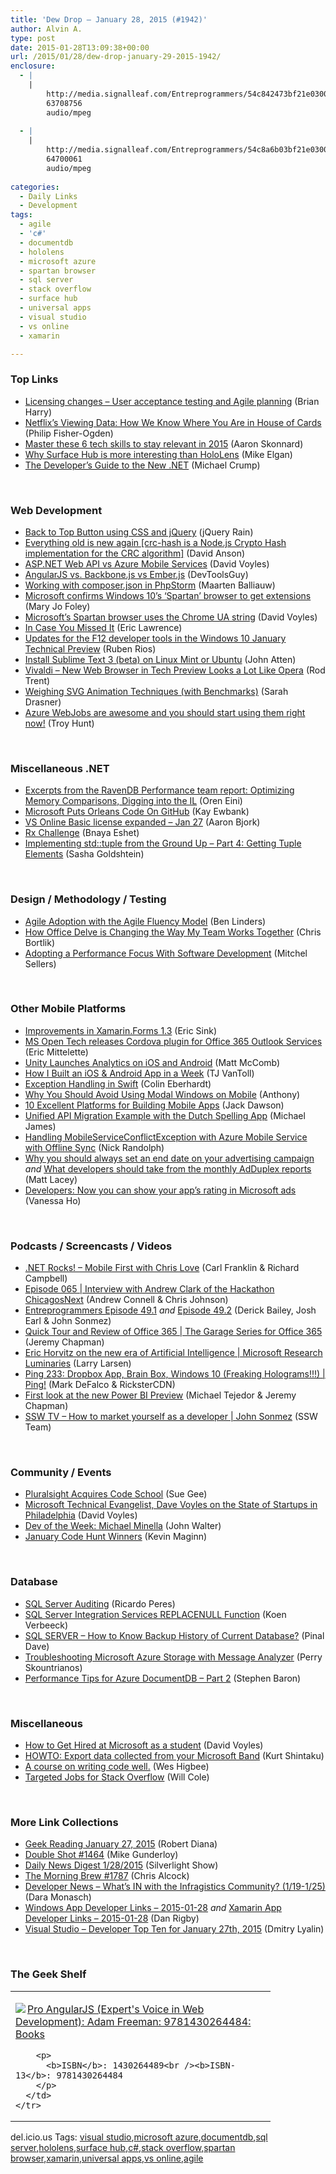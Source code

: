 ```yaml
---
title: 'Dew Drop – January 28, 2015 (#1942)'
author: Alvin A.
type: post
date: 2015-01-28T13:09:38+00:00
url: /2015/01/28/dew-drop-january-29-2015-1942/
enclosure:
  - |
    |
        http://media.signalleaf.com/Entreprogrammers/54c842473bf21e03004f5dea/rss/ep49.1.mp3
        63708756
        audio/mpeg
        
  - |
    |
        http://media.signalleaf.com/Entreprogrammers/54c8a6b03bf21e03004f5df3/rss/ep49.2.mp3
        64700061
        audio/mpeg
        
categories:
  - Daily Links
  - Development
tags:
  - agile
  - 'c#'
  - documentdb
  - hololens
  - microsoft azure
  - spartan browser
  - sql server
  - stack overflow
  - surface hub
  - universal apps
  - visual studio
  - vs online
  - xamarin

---
```

### <a name="top"></a>Top Links

  * <a href="http://blogs.msdn.com/b/bharry/archive/2015/01/27/licensing-changes-user-acceptance-testing-and-agile-planning.aspx" target="_blank">Licensing changes &#8211; User acceptance testing and Agile planning</a> (Brian Harry) 
  * <a href="http://techblog.netflix.com/2015/01/netflixs-viewing-data-how-we-know-where.html" target="_blank">Netflix&#8217;s Viewing Data: How We Know Where You Are in House of Cards</a> (Philip Fisher-Ogden) 
  * <a href="http://blog.pluralsight.com/6-tech-skills-to-stay-relevant-inc" target="_blank">Master these 6 tech skills to stay relevant in 2015</a> (Aaron Skonnard) 
  * <a href="http://www.computerworld.com/article/2874491/why-surface-hub-is-more-interesting-than-hololens.html" target="_blank">Why Surface Hub is more interesting than HoloLens</a> (Mike Elgan) 
  * <a href="http://developer.telerik.com/announcements/developers-guide-new-net/" target="_blank">The Developer’s Guide to the New .NET</a> (Michael Crump) 

&nbsp;

### <a name="web"></a>Web Development

  * <a href="http://feedproxy.google.com/~r/Jqueryrain/~3/Ky8FzgcyPf0/" target="_blank">Back to Top Button using CSS and jQuery</a> (jQuery Rain) 
  * <a href="http://dlaa.me/blog/post/crchash" target="_blank">Everything old is new again [crc-hash is a Node.js Crypto Hash implementation for the CRC algorithm]</a> (David Anson) 
  * <a href="http://www.davevoyles.com/asp-net-web-api-vs-azure-mobile-services/" target="_blank">ASP.NET Web API vs Azure Mobile Services</a> (David Voyles) 
  * <a href="http://www.infragistics.com/community/blogs/marketing/archive/2015/01/27/angularjs-vs-backbone-js-vs-ember-js.aspx" target="_blank">AngularJS vs. Backbone.js vs Ember.js</a> (DevToolsGuy) 
  * <a href="http://blog.jetbrains.com/phpstorm/2015/01/working-with-composer-json-in-phpstorm/" target="_blank">Working with composer.json in PhpStorm</a> (Maarten Balliauw) 
  * <a href="http://www.zdnet.com/article/microsoft-confirms-windows-10s-spartan-browser-to-get-extensions/#ftag=RSSbaffb68" target="_blank">Microsoft confirms Windows 10&#8217;s &#8216;Spartan&#8217; browser to get extensions</a> (Mary Jo Foley) 
  * <a href="http://www.davevoyles.com/microsofts-spartan-browser-uses-chrome-ua-string/" target="_blank">Microsoft’s Spartan browser uses the Chrome UA string</a> (David Voyles) 
  * <a href="http://blogs.msdn.com/b/ieinternals/archive/2015/01/27/spartan-tidbits-and-csp-rule-generator-for-fiddler.aspx" target="_blank">In Case You Missed It</a> (Eric Lawrence) 
  * <a href="http://blogs.msdn.com/b/ie/archive/2015/01/27/updates-for-the-f12-developer-tools-in-the-windows-10-january-technical-preview.aspx" target="_blank">Updates for the F12 developer tools in the Windows 10 January Technical Preview</a> (Ruben Rios) 
  * <a href="http://www.codeproject.com/Articles/642991/Install-Sublime-Text-beta-on-Linux-Mint-or-Ubunt" target="_blank">Install Sublime Text 3 (beta) on Linux Mint or Ubuntu</a> (John Atten) 
  * <a href="http://winsupersite.com/windows/vivaldi-new-web-browser-tech-preview-looks-lot-opera" target="_blank">Vivaldi &#8211; New Web Browser in Tech Preview Looks a Lot Like Opera</a> (Rod Trent) 
  * <a href="http://css-tricks.com/weighing-svg-animation-techniques-benchmarks/" target="_blank">Weighing SVG Animation Techniques (with Benchmarks)</a> (Sarah Drasner) 
  * <a href="http://feedproxy.google.com/~r/TroyHunt/~3/qlMv5aBVQF8/azure-webjobs-are-awesome-and-you.html" target="_blank">Azure WebJobs are awesome and you should start using them right now!</a> (Troy Hunt)

&nbsp;

### <a name="dotnet"></a>Miscellaneous .NET

  * <a href="http://feedproxy.google.com/~r/AyendeRahien/~3/DmxuPzDMP_E/excerpts-from-the-ravendb-performance-team-report-optimizing-memory-comparisons-digging-into-the-il" target="_blank">Excerpts from the RavenDB Performance team report: Optimizing Memory Comparisons, Digging into the IL</a> (Oren Eini) 
  * <a href="http://www.i-programmer.info/news/136-open-source/8220-microsoft-puts-orleans-code-on-github.html" target="_blank">Microsoft Puts Orleans Code On GitHub</a> (Kay Ewbank) 
  * <a href="http://www.visualstudio.com/news/2015-jan-27-vso" target="_blank">VS Online Basic license expanded – Jan 27</a> (Aaron Bjork) 
  * <a href="http://blogs.microsoft.co.il/bnaya/2015/01/27/rx-challenge/" target="_blank">Rx Challenge</a> (Bnaya Eshet) 
  * <a href="http://feedproxy.google.com/~r/sashag/~3/juHkAlmsnE8/" target="_blank">Implementing std::tuple from the Ground Up – Part 4: Getting Tuple Elements</a> (Sasha Goldshtein)

&nbsp;

### <a name="design"></a>Design / Methodology / Testing

  * <a href="http://www.infoq.com/news/2015/01/agile-adoption-fluency?utm_campaign=infoq_content&utm_source=infoq&utm_medium=feed&utm_term=global" target="_blank">Agile Adoption with the Agile Fluency Model</a> (Ben Linders) 
  * <a href="http://blogs.technet.com/b/cbortlik/archive/2015/01/26/how-office-delve-is-changing-the-way-my-team-works-together.aspx" target="_blank">How Office Delve is Changing the Way My Team Works Together</a> (Chris Bortlik) 
  * <a href="http://mitchelsellers.com/blogs/2015/01/27/adopting-a-performance-focus-with-software-development.aspx" target="_blank">Adopting a Performance Focus With Software Development</a> (Mitchel Sellers)

&nbsp;

### <a name="mobile"></a>Other Mobile Platforms

  * <a href="http://www.ericsink.com/entries/xf_13_better.html" target="_blank">Improvements in Xamarin.Forms 1.3</a> (Eric Sink) 
  * <a href="https://msopentech.com/blog/2015/01/27/ms-open-tech-releases-cordova-plugin-for-office-365-outlook-services/" target="_blank">MS Open Tech releases Cordova plugin for Office 365 Outlook Services</a> (Eric Mittelette) 
  * <a href="http://www.infoq.com/news/2015/01/unity-analytics-launched?utm_campaign=infoq_content&utm_source=infoq&utm_medium=feed&utm_term=global" target="_blank">Unity Launches Analytics on iOS and Android</a> (Matt McComb) 
  * <a href="http://developer.telerik.com/featured/built-ios-android-app-week/" target="_blank">How I Built an iOS & Android App in a Week</a> (TJ VanToll) 
  * <a href="http://www.scottlogic.com/blog/2015/01/27/swift-exception-handling.html" target="_blank">Exception Handling in Swift</a> (Colin Eberhardt) 
  * <a href="http://feedproxy.google.com/~r/uxmovement/~3/vXq5PnZUcKQ/" target="_blank">Why You Should Avoid Using Modal Windows on Mobile</a> (Anthony) 
  * <a href="http://java.dzone.com/articles/highlighting-10-excellent" target="_blank">10 Excellent Platforms for Building Mobile Apps</a> (Jack Dawson) 
  * <a href="http://blog.xamarin.com/unified-api-migration-example/" target="_blank">Unified API Migration Example with the Dutch Spelling App</a> (Michael James) 
  * <a href="http://feedproxy.google.com/~r/NicksNetTravels/~3/Tt9jgG6bVHY/post.aspx" target="_blank">Handling MobileServiceConflictException with Azure Mobile Service with Offline Sync</a> (Nick Randolph) 
  * <a href="http://feedproxy.google.com/~r/MattLacey/~3/3PXZS3N1wDM/why-you-should-always-set-end-date-on.html" target="_blank">Why you should always set an end date on your advertising campaign</a> _and_ <a href="http://feedproxy.google.com/~r/MattLacey/~3/q52FoIL7pyI/what-developers-should-take-from.html" target="_blank">What developers should take from the monthly AdDuplex reports</a> (Matt Lacey) 
  * <a href="http://blogs.microsoft.com/firehose/2015/01/27/developers-now-you-can-show-your-apps-rating-in-microsoft-ads/" target="_blank">Developers: Now you can show your app’s rating in Microsoft ads</a> (Vanessa Ho)

&nbsp;

### <a name="podcasts"></a>Podcasts / Screencasts / Videos

  * <a href="http://www.dotnetrocks.com/default.aspx?ShowNum=1093" target="_blank">.NET Rocks! &#8211; Mobile First with Chris Love</a> (Carl Franklin & Richard Campbell) 
  * <a href="http://feeds.microsoftcloudshow.com/~r/microsoftcloudshowepisodes/~3/yXWFvlyJFkk/065-interview-with-andrew-clark-of-the-hackathon-chicagosnext" target="_blank">Episode 065 | Interview with Andrew Clark of the Hackathon ChicagosNext</a> (Andrew Connell & Chris Johnson) 
  * <a href="http://media.signalleaf.com/Entreprogrammers/54c842473bf21e03004f5dea/rss/ep49.1.mp3" target="_blank">Entreprogrammers Episode 49.1</a> _and_ <a href="http://media.signalleaf.com/Entreprogrammers/54c8a6b03bf21e03004f5df3/rss/ep49.2.mp3" target="_blank">Episode 49.2</a> (Derick Bailey, Josh Earl & John Sonmez) 
  * <a href="http://channel9.msdn.com/Shows/The-Garage-Series-for-Office-365/Quick-Tour-and-Review-of-Office-365" target="_blank">Quick Tour and Review of Office 365 | The Garage Series for Office 365</a> (Jeremy Chapman) 
  * <a href="http://channel9.msdn.com/Series/Microsoft-Research-Luminaries/Eric-Horvitz-on-the-new-era-of-Artificial-Intelligence" target="_blank">Eric Horvitz on the new era of Artificial Intelligence | Microsoft Research Luminaries</a> (Larry Larsen) 
  * <a href="http://channel9.msdn.com/Shows/PingShow/Ping-233-Dropbox-App-Brain-Box-Windows-10-Freaking-Holograms" target="_blank">Ping 233: Dropbox App, Brain Box, Windows 10 (Freaking Holograms!!!) | Ping!</a> (Mark DeFalco & RicksterCDN) 
  * <a href="http://blogs.office.com/2015/01/28/first-look-new-power-bi-preview/" target="_blank">First look at the new Power BI Preview</a> (Michael Tejedor & Jeremy Chapman) 
  * <a href="http://tv.ssw.com/5727/how-to-market-yourself-as-a-developer-john-sonmez" target="_blank">SSW TV &#8211; How to market yourself as a developer | John Sonmez</a> (SSW Team)

&nbsp;

### <a name="events"></a>Community / Events

  * <a href="http://www.i-programmer.info/news/150-training-a-education/8218-pluralsight-acquires-code-school-.html" target="_blank">Pluralsight Acquires Code School</a> (Sue Gee) 
  * <a href="http://www.davevoyles.com/microsoft-technical-evangelist-dave-voyles-state-startups-philadelphia/" target="_blank">Microsoft Technical Evangelist, Dave Voyles on the State of Startups in Philadelphia</a> (David Voyles) 
  * <a href="http://feeds.dzone.com/~r/zones/agile/~3/UUe3yY5oAbw/dev-week-michael-minella" target="_blank">Dev of the Week: Michael Minella</a> (John Walter) 
  * <a href="http://www.imaginecup.com/Content/Details/19443" target="_blank">January Code Hunt Winners</a> (Kevin Maginn)

&nbsp;

### <a name="sql"></a>Database

  * <a href="http://weblogs.asp.net:80/ricardoperes/sql-server-auditing" target="_blank">SQL Server Auditing</a> (Ricardo Peres) 
  * <a href="http://feedproxy.google.com/~r/MSSQLTips-LatestSqlServerTips/~3/W55B_K6U2XQ/tip.asp" target="_blank">SQL Server Integration Services REPLACENULL Function</a> (Koen Verbeeck) 
  * <a href="http://blog.sqlauthority.com/2015/01/28/sql-server-how-to-know-backup-history-of-current-database/" target="_blank">SQL SERVER – How to Know Backup History of Current Database?</a> (Pinal Dave) 
  * <a href="http://azure.microsoft.com/blog/2015/01/27/troubleshooting-microsoft-azure-storage-with-message-analyzer/" target="_blank">Troubleshooting Microsoft Azure Storage with Message Analyzer</a> (Perry Skountrianos) 
  * <a href="http://azure.microsoft.com/blog/2015/01/27/performance-tips-for-azure-documentdb-part-2/" target="_blank">Performance Tips for Azure DocumentDB – Part 2</a> (Stephen Baron)

&nbsp;

### <a name="misc"></a>Miscellaneous

  * <a href="http://www.davevoyles.com/get-hired-microsoft/" target="_blank">How to Get Hired at Microsoft as a student</a> (David Voyles) 
  * <a href="http://kurtsh.com/2015/01/27/howto-export-data-collected-from-your-microsoft-band/" target="_blank">HOWTO: Export data collected from your Microsoft Band</a> (Kurt Shintaku) 
  * <a href="http://www.weshigbee.com/a-course-on-writing-code-well/" target="_blank">A course on writing code well.</a> (Wes Higbee) 
  * <a href="http://blog.stackoverflow.com/2015/01/targeted-jobs-for-stack-overflow/" target="_blank">Targeted Jobs for Stack Overflow</a> (Will Cole)

&nbsp;

### <a name="links"></a>More Link Collections

  * <a href="http://feeds.regulargeek.com/~r/RegularGeek/~3/18KMpFRdJtM/" target="_blank">Geek Reading January 27, 2015</a> (Robert Diana) 
  * <a href="http://afreshcup.com/home/2015/1/27/double-shot-1464.html" target="_blank">Double Shot #1464</a> (Mike Gunderloy) 
  * <a href="http://feedproxy.google.com/~r/silverlightshow/~3/bNABUBMEkUw/Daily-News-Digest-1-28-2015.aspx" target="_blank">Daily News Digest 1/28/2015</a> (Silverlight Show) 
  * <a href="http://feedproxy.google.com/~r/ReflectivePerspective/~3/7Sb7dgWg1do/" target="_blank">The Morning Brew #1787</a> (Chris Alcock) 
  * <a href="http://www.infragistics.com/community/blogs/d-coding/archive/2015/01/27/developer-news-what-39-s-in-with-the-infragistics-community-1-19-1-25.aspx" target="_blank">Developer News &#8211; What&#8217;s IN with the Infragistics Community? (1/19-1/25)</a> (Dara Monasch) 
  * <a href="http://windowsappdev.com/2015/01/windows-app-developer-links-2015-01-28/" target="_blank">Windows App Developer Links &#8211; 2015-01-28</a> _and_ <a href="http://xamarinappdev.com/2015/01/xamarin-app-developer-links-2015-01-28/" target="_blank">Xamarin App Developer Links &#8211; 2015-01-28</a> (Dan Rigby) 
  * <a href="http://www.lyalin.com/2015/01/27/visual-studio-developer-top-ten-for-january-27th-2015/" target="_blank">Visual Studio – Developer Top Ten for January 27th, 2015</a> (Dmitry Lyalin)

&nbsp;

### <a name="shelf"></a>The Geek Shelf

<div id="scid:7dc1bd33-94bd-46fd-a20b-0131235bcd47:59f748ea-27e7-4314-9898-ac3a275f3788" class="wlWriterEditableSmartContent" style="float: none; padding-bottom: 0px; padding-top: 0px; padding-left: 0px; margin: 0px; display: inline; padding-right: 0px">
  <table cellspacing="0" cellpadding="2" width="400" border="0" unselectable="on">
    <tr>
      <td valign="top" width="400">
        <p>
          <a title="Pro AngularJS (Expert&#39;s Voice in Web Development): Adam Freeman: 9781430264484: Books" href="http://www.amazon.com/exec/obidos/ASIN/1430264489/alvinashcraft-20"><img data-recalc-dims="1" decoding="async" src="https://i0.wp.com/images.amazon.com/images/P/1430264489.01.MZZZZZZZ.jpg?w=660" border="0" align="left" style="float:left" />Pro AngularJS (Expert's Voice in Web Development): Adam Freeman: 9781430264484: Books</a>
        </p>
        
        <p>
          <b>ISBN</b>: 1430264489<br /><b>ISBN-13</b>: 9781430264484
        </p>
      </td>
    </tr>
  </table>
</div>

<div id="scid:0767317B-992E-4b12-91E0-4F059A8CECA8:30d31db2-6b06-4ed5-a707-737afaeabfbb" class="wlWriterEditableSmartContent" style="float: none; padding-bottom: 0px; padding-top: 0px; padding-left: 0px; margin: 0px; display: inline; padding-right: 0px">
  del.icio.us Tags: <a href="http://del.icio.us/popular/visual+studio" rel="tag">visual studio</a>,<a href="http://del.icio.us/popular/microsoft+azure" rel="tag">microsoft azure</a>,<a href="http://del.icio.us/popular/documentdb" rel="tag">documentdb</a>,<a href="http://del.icio.us/popular/sql+server" rel="tag">sql server</a>,<a href="http://del.icio.us/popular/hololens" rel="tag">hololens</a>,<a href="http://del.icio.us/popular/surface+hub" rel="tag">surface hub</a>,<a href="http://del.icio.us/popular/c%23" rel="tag">c#</a>,<a href="http://del.icio.us/popular/stack+overflow" rel="tag">stack overflow</a>,<a href="http://del.icio.us/popular/spartan+browser" rel="tag">spartan browser</a>,<a href="http://del.icio.us/popular/xamarin" rel="tag">xamarin</a>,<a href="http://del.icio.us/popular/universal+apps" rel="tag">universal apps</a>,<a href="http://del.icio.us/popular/vs+online" rel="tag">vs online</a>,<a href="http://del.icio.us/popular/agile" rel="tag">agile</a>
</div>